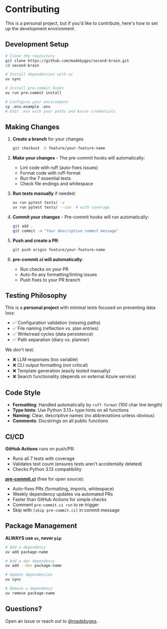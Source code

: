 # Contributing

This is a personal project, but if you'd like to contribute, here's how to set up the development environment.

## Development Setup

```bash
# Clone the repository
git clone https://github.com/madebygps/second-brain.git
cd second-brain

# Install dependencies with uv
uv sync

# Install pre-commit hooks
uv run pre-commit install

# Configure your environment
cp .env.example .env
# Edit .env with your paths and Azure credentials
```

## Making Changes

1. **Create a branch** for your changes
   ```bash
   git checkout -b feature/your-feature-name
   ```

2. **Make your changes** - The pre-commit hooks will automatically:
   - Lint code with ruff (auto-fixes issues)
   - Format code with ruff-format
   - Run the 7 essential tests
   - Check file endings and whitespace

3. **Run tests manually** if needed:
   ```bash
   uv run pytest tests/ -v
   uv run pytest tests/ --cov  # with coverage
   ```

4. **Commit your changes** - Pre-commit hooks will run automatically:
   ```bash
   git add .
   git commit -m "Your descriptive commit message"
   ```

5. **Push and create a PR**:
   ```bash
   git push origin feature/your-feature-name
   ```

6. **pre-commit.ci will automatically**:
   - Run checks on your PR
   - Auto-fix any formatting/linting issues
   - Push fixes to your PR branch

## Testing Philosophy

This is a **personal project** with minimal tests focused on preventing data loss:

- ✅ Configuration validation (missing paths)
- ✅ File naming (reflection vs. plan entries)
- ✅ Write/read cycles (data persistence)
- ✅ Path separation (diary vs. planner)

We don't test:
- ❌ LLM responses (too variable)
- ❌ CLI output formatting (not critical)
- ❌ Template generation (easily tested manually)
- ❌ Search functionality (depends on external Azure service)

## Code Style

- **Formatting**: Handled automatically by `ruff-format` (100 char line length)
- **Type hints**: Use Python 3.13+ type hints on all functions
- **Naming**: Clear, descriptive names (no abbreviations unless obvious)
- **Comments**: Docstrings on all public functions

## CI/CD

**GitHub Actions** runs on push/PR:
- Runs all 7 tests with coverage
- Validates test count (ensures tests aren't accidentally deleted)
- Checks Python 3.13 compatibility

**[pre-commit.ci](https://pre-commit.ci)** (free for open source):
- Auto-fixes PRs (formatting, imports, whitespace)
- Weekly dependency updates via automated PRs
- Faster than GitHub Actions for simple checks
- Comment `pre-commit.ci run` to re-trigger
- Skip with `[skip pre-commit.ci]` in commit message

## Package Management

**ALWAYS use `uv`, never `pip`**:

```bash
# Add a dependency
uv add package-name

# Add a dev dependency
uv add --dev package-name

# Update dependencies
uv sync

# Remove a dependency
uv remove package-name
```

## Questions?

Open an issue or reach out to [@madebygps](https://github.com/madebygps).
